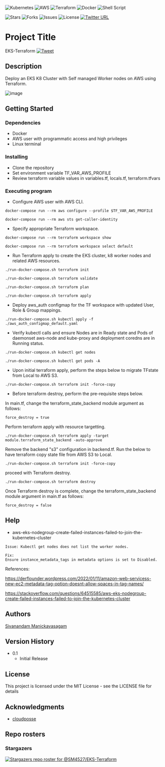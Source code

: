 <p align="center">

![Kubernetes](https://img.shields.io/badge/kubernetes-%23326ce5.svg?style=for-the-badge&logo=kubernetes&logoColor=white) ![AWS](https://img.shields.io/badge/AWS-%23FF9900.svg?style=for-the-badge&logo=amazon-aws&logoColor=white) ![Terraform](https://img.shields.io/badge/terraform-%235835CC.svg?style=for-the-badge&logo=terraform&logoColor=white) ![Docker](https://img.shields.io/badge/docker-%230db7ed.svg?style=for-the-badge&logo=docker&logoColor=white) ![Shell Script](https://img.shields.io/badge/shell_script-%23121011.svg?style=for-the-badge&logo=gnu-bash&logoColor=white)

![Stars](https://img.shields.io/github/stars/SM4527/EKS-Terraform?style=for-the-badge) ![Forks](https://img.shields.io/github/forks/SM4527/EKS-Terraform?style=for-the-badge) ![Issues](https://img.shields.io/github/issues/SM4527/EKS-Terraform?style=for-the-badge) ![License](https://img.shields.io/github/license/SM4527/EKS-Terraform?style=for-the-badge) [![Twitter URL](https://img.shields.io/twitter/url/https/twitter.com/Tamizhan99.svg?style=for-the-badge&label=Follow%20%40Tamizhan99)](https://twitter.com/Tamizhan99) 

</p>

# Project Title

EKS-Terraform [![Tweet](https://img.shields.io/twitter/url/http/shields.io.svg?style=social)](https://twitter.com/intent/tweet?text=EKS%20-%20Terraform&url=https://github.com/SM4527/EKS-Terraform)

## Description

Deploy an EKS K8 Cluster with Self managed Worker nodes on AWS using Terraform.

<p align="center">

![image](https://user-images.githubusercontent.com/78129381/153542906-59e29ff1-f2b0-4278-93f0-1a785a991904.png)

</p>

## Getting Started

### Dependencies

* Docker
* AWS user with programmatic access and high privileges 
* Linux terminal

### Installing

* Clone the repository
* Set environment variable TF_VAR_AWS_PROFILE
* Review terraform variable values in variables.tf, locals.tf, terraform.tfvars

### Executing program

* Configure AWS user with AWS CLI.

```
docker-compose run --rm aws configure --profile $TF_VAR_AWS_PROFILE

docker-compose run --rm aws sts get-caller-identity
```

* Specify appropriate Terraform workspace.

```
docker-compose run --rm terraform workspace show

docker-compose run --rm terraform workspace select default
```

* Run Terraform apply to create the EKS cluster, k8 worker nodes and related AWS resources.

```
./run-docker-compose.sh terraform init

./run-docker-compose.sh terraform validate

./run-docker-compose.sh terraform plan

./run-docker-compose.sh terraform apply
```

* Deploy aws_auth configmap for the TF workspace with updated User, Role & Group mappings.

```
./run-docker-compose.sh kubectl apply -f ./aws_auth_configmap_default.yaml
```

* Verify kubectl calls and ensure Nodes are in Ready state and Pods of daemonset aws-node and kube-proxy and deployment coredns are in Running status.

```
./run-docker-compose.sh kubectl get nodes

./run-docker-compose.sh kubectl get pods -A
```

* Upon initial terraform apply, perform the steps below to migrate TFstate from Local to AWS S3.

```
./run-docker-compose.sh terraform init -force-copy
```

* Before terraform destroy, perform the pre-requisite steps below.

In main.tf, change the terraform_state_backend module argument as follows:
```
force_destroy = true
```

Perform terraform apply with resource targetting.
```
./run-docker-compose.sh terraform apply -target module.terraform_state_backend -auto-approve
```

Remove the backend "s3" configuration in backend.tf. Run the below to have terraform copy state file from AWS S3 to Local.
```
./run-docker-compose.sh terraform init -force-copy
```

proceed with Terraform destroy.
```
./run-docker-compose.sh terraform destroy
```

Once Terraform destroy is complete, change the terraform_state_backend module argument in main.tf as follows:
```
force_destroy = false
```

## Help

* aws-eks-nodegroup-create-failed-instances-failed-to-join-the-kubernetes-cluster

```
Issue: Kubectl get nodes does not list the worker nodes.

Fix:
Ensure instance_metadata_tags in metadata options is set to Disabled.
```

References:

https://derflounder.wordpress.com/2022/01/11/amazon-web-servicess-new-ec2-metadata-tag-option-doesnt-allow-spaces-in-tag-names/

https://stackoverflow.com/questions/64515585/aws-eks-nodegroup-create-failed-instances-failed-to-join-the-kubernetes-cluster

## Authors

[Sivanandam Manickavasagam](https://www.linkedin.com/in/sivanandammanickavasagam)

## Version History

* 0.1
    * Initial Release

## License

This project is licensed under the MIT License - see the LICENSE file for details

## Acknowledgments

* [cloudposse](https://github.com/cloudposse/terraform-aws-s3-bucket)

## Repo rosters

### Stargazers

[![Stargazers repo roster for @SM4527/EKS-Terraform](https://reporoster.com/stars/dark/SM4527/EKS-Terraform)](https://github.com/SM4527/EKS-Terraform/stargazers)
